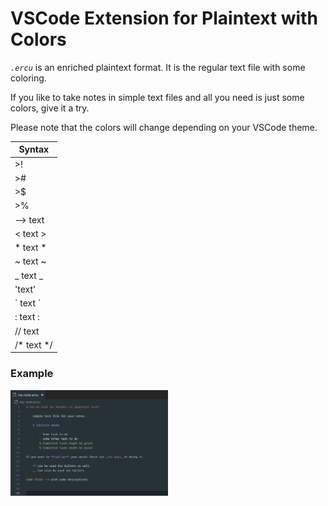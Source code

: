 # VSCode Extension for Plaintext with Colors
_`.ercu`_ is an enriched plaintext format. It is the regular text file with some coloring.

If you like to take notes in simple text files and all you need is just some colors, give it a try.

Please note that the colors will change depending on your VSCode theme. 

| Syntax     |
|------------|
| >!         |
| >#         |
| >$         |
| >%         |
| --> text   |
| \< text \> |
| * text *   | 
| ~ text ~   |
| \_ text \_ |
| 'text'     |
| \` text \` |
| : text :   |
| // text    |
| /* text */ |


### Example
<img src="images/example.png" width="50%">